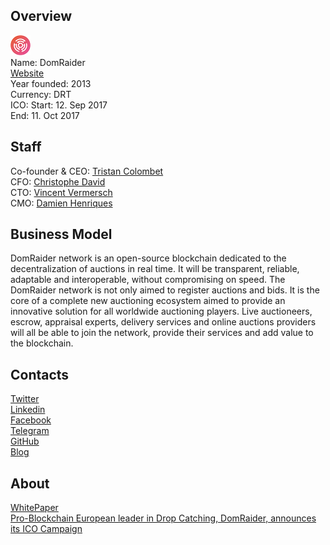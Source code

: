 ## Overview
![logo](../projects/logo/domraider.png)  
Name: DomRaider  
[Website](https://www.domraider.io/en/)  
Year founded: 2013  
Currency: DRT  
ICO: Start: 12. Sep 2017  
End: 11. Oct 2017
## Staff
Co-founder & CEO: [Tristan Colombet](../people/tristan_colombet.md)  
CFO: [Christophe David](../people/christophe_david.md)  
CTO: [Vincent Vermersch](../people/vincent_vermersch.md)  
CMO: [Damien Henriques](../people/damien_henriques.md)
## Business Model
DomRaider network is an open-source blockchain dedicated to the decentralization of auctions in real time. It will be transparent, reliable, adaptable and interoperable, without compromising on speed. The DomRaider network is not only aimed to register auctions and bids. It is the core of a complete new auctioning ecosystem aimed to provide an innovative solution for all worldwide auctioning players. Live auctioneers, escrow, appraisal experts, delivery services and online auctions providers will all be able to join the network, provide their services and add value to the blockchain.
## Contacts  
[Twitter](https://twitter.com/domraider)  
[Linkedin](https://www.linkedin.com/company/10805751/)  
[Facebook](https://www.facebook.com/Domraider-1432606216988548)  
[Telegram](https://t.me/DomraiderICO)   
[GitHub](https://github.com/Domraider/dr-token)  
[Blog](https://medium.com/@domraider)  
## About  
[WhitePaper](https://s3-eu-west-1.amazonaws.com/domraider/domraider/DomRaider+ICO+Whitepaper+EN.pdf)   
[Pro-Blockchain European leader in Drop Catching, DomRaider, announces its ICO Campaign](http://www.the-blockchain.com/2017/08/30/pro-blockchain-european-leader-drop-catching-domraider-announces-ico-campaign/)
